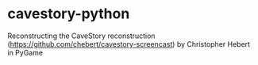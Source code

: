 cavestory-python
================

Reconstructing the CaveStory reconstruction (https://github.com/chebert/cavestory-screencast)
by Christopher Hebert in PyGame
